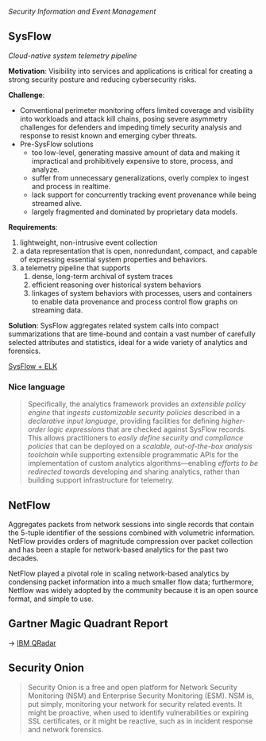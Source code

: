 *Security Information and Event Management*

## SysFlow
*Cloud-native system telemetry pipeline*

**Motivation**: Visibility into services and applications is critical for creating a strong security posture and reducing cybersecurity risks.

**Challenge**:
- Conventional perimeter monitoring offers limited coverage and visibility into workloads and attack kill chains, posing severe asymmetry challenges for defenders and impeding timely security analysis and response to resist known and emerging cyber threats.
- Pre-SysFlow solutions  
	- too low-level, generating massive amount of data and making it impractical and prohibitively expensive to store, process, and analyze.
	- suffer from unnecessary generalizations, overly complex to ingest and process in realtime.
	- lack support for concurrently tracking event provenance while being streamed alive.
	- largely fragmented and dominated by proprietary data models.

**Requirements**:
1. lightweight, non-intrusive event collection
2. a data representation that is open, nonredundant, compact, and capable of expressing essential system properties and behaviors.
3. a telemetry pipeline that supports 
	1. dense, long-term archival of system traces
	2. efficient reasoning over historical system behaviors
	3. linkages of system behaviors with processes, users and containers to enable data provenance and process control flow graphs on streaming data.

**Solution**:
SysFlow aggregates related system calls into compact summarizations that are time-bound and contain a vast number of carefully selected attributes and statistics, ideal for a wide variety of analytics and forensics.

[SysFlow + ELK](https://sysflow.io/2021/08/20/elk-integration.html)

### Nice language

> Specifically, the analytics framework provides an *extensible policy engine* that *ingests customizable security policies* described in a *declarative input language*, providing facilities for defining *higher-order logic expressions* that are checked against SysFlow records. 
> This allows practitioners to *easily define security and compliance policies* that can be deployed on a *scalable, out-of-the-box analysis toolchain* while supporting extensible programmatic APIs for the implementation of custom analytics algorithms—enabling *efforts to be redirected towards* developing and sharing analytics, rather than building support infrastructure for telemetry.

## NetFlow
Aggregates packets from network sessions into single records that contain the 5-tuple identifier of the sessions combined with volumetric information. NetFlow provides orders of magnitude compression over packet collection and has been a staple for network-based analytics for the past two decades.

NetFlow played a pivotal role in scaling network-based analytics by condensing packet information into a much smaller flow data; furthermore, Netflow was widely adopted by the community because it is an open source format, and simple to use.

## Gartner Magic Quadrant Report

-> [IBM QRadar](https://www.ibm.com/downloads/cas/RLXJNX2G)

## Security Onion

>Security Onion is a free and open platform for Network Security Monitoring (NSM) and Enterprise Security Monitoring (ESM). NSM is, put simply, monitoring your network for security related events. It might be proactive, when used to identify vulnerabilities or expiring SSL certificates, or it might be reactive, such as in incident response and network forensics.

